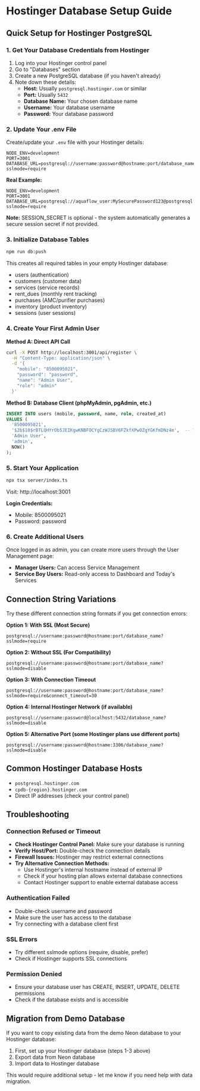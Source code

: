 # Hostinger Database Setup Guide

## Quick Setup for Hostinger PostgreSQL

### 1. Get Your Database Credentials from Hostinger
1. Log into your Hostinger control panel
2. Go to "Databases" section
3. Create a new PostgreSQL database (if you haven't already)
4. Note down these details:
   - **Host:** Usually `postgresql.hostinger.com` or similar
   - **Port:** Usually `5432`
   - **Database Name:** Your chosen database name
   - **Username:** Your database username
   - **Password:** Your database password

### 2. Update Your .env File
Create/update your `.env` file with your Hostinger details:

```env
NODE_ENV=development
PORT=3001
DATABASE_URL=postgresql://username:password@hostname:port/database_name?sslmode=require
```

**Real Example:**
```env
NODE_ENV=development
PORT=3001
DATABASE_URL=postgresql://aquaflow_user:MySecurePassword123@postgresql.hostinger.com:5432/aquaflow_production?sslmode=require
```

**Note:** SESSION_SECRET is optional - the system automatically generates a secure session secret if not provided.

### 3. Initialize Database Tables
```bash
npm run db:push
```

This creates all required tables in your empty Hostinger database:
- users (authentication)
- customers (customer data)
- services (service records)
- rent_dues (monthly rent tracking)
- purchases (AMC/purifier purchases)
- inventory (product inventory)
- sessions (user sessions)

### 4. Create Your First Admin User

**Method A: Direct API Call**
```bash
curl -X POST http://localhost:3001/api/register \
  -H "Content-Type: application/json" \
  -d '{
    "mobile": "8500095021",
    "password": "password",
    "name": "Admin User",
    "role": "admin"
  }'
```

**Method B: Database Client (phpMyAdmin, pgAdmin, etc.)**
```sql
INSERT INTO users (mobile, password, name, role, created_at) 
VALUES (
  '8500095021', 
  '$2b$10$rBTLQHYrOb5JEIKgwKNBFOCYgCzWJSBV6FZkfXPwOZgYGKfmDNz4m',  -- This is "password" hashed
  'Admin User', 
  'admin',
  NOW()
);
```

### 5. Start Your Application
```bash
npx tsx server/index.ts
```

Visit: http://localhost:3001

**Login Credentials:**
- Mobile: 8500095021
- Password: password

### 6. Create Additional Users
Once logged in as admin, you can create more users through the User Management page:
- **Manager Users:** Can access Service Management
- **Service Boy Users:** Read-only access to Dashboard and Today's Services

## Connection String Variations

Try these different connection string formats if you get connection errors:

**Option 1: With SSL (Most Secure)**
```
postgresql://username:password@hostname:port/database_name?sslmode=require
```

**Option 2: Without SSL (For Compatibility)**
```
postgresql://username:password@hostname:port/database_name?sslmode=disable
```

**Option 3: With Connection Timeout**
```
postgresql://username:password@hostname:port/database_name?sslmode=require&connect_timeout=30
```

**Option 4: Internal Hostinger Network (if available)**
```
postgresql://username:password@localhost:5432/database_name?sslmode=disable
```

**Option 5: Alternative Port (some Hostinger plans use different ports)**
```
postgresql://username:password@hostname:3306/database_name?sslmode=disable
```

## Common Hostinger Database Hosts
- `postgresql.hostinger.com`
- `cpdb-{region}.hostinger.com`
- Direct IP addresses (check your control panel)

## Troubleshooting

### Connection Refused or Timeout
- **Check Hostinger Control Panel:** Make sure your database is running
- **Verify Host/Port:** Double-check the connection details
- **Firewall Issues:** Hostinger may restrict external connections
- **Try Alternative Connection Methods:**
  - Use Hostinger's internal hostname instead of external IP
  - Check if your hosting plan allows external database connections
  - Contact Hostinger support to enable external database access

### Authentication Failed
- Double-check username and password
- Make sure the user has access to the database
- Try connecting with a database client first

### SSL Errors
- Try different sslmode options (require, disable, prefer)
- Check if Hostinger supports SSL connections

### Permission Denied
- Ensure your database user has CREATE, INSERT, UPDATE, DELETE permissions
- Check if the database exists and is accessible

## Migration from Demo Database

If you want to copy existing data from the demo Neon database to your Hostinger database:

1. First, set up your Hostinger database (steps 1-3 above)
2. Export data from Neon database
3. Import data to Hostinger database

This would require additional setup - let me know if you need help with data migration.